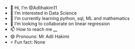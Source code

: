 - 👋 Hi, I’m @Adlihakim11
- 👀 I’m interested in Data Science
- 🌱 I’m currently learning python, sql, ML and mathematics
- 💞️ I’m looking to collaborate on linear regression
- 📫 How to reach me [...](https://www.linkedin.com/in/mohamad-adli-hakimi-mohamad-nazri-a6b2021b6/)
- 😄 Pronouns: Mr Adli Hakimi
- ⚡ Fun fact: None

<!---
Adlihakim11/Adlihakim11 is a ✨ special ✨ repository because its `README.md` (this file) appears on your GitHub profile.
You can click the Preview link to take a look at your changes.
--->
